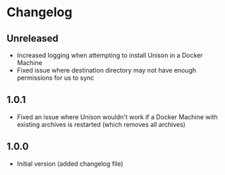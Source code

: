 # Changelog

## Unreleased

* Increased logging when attempting to install Unison in a Docker Machine
* Fixed issue where destination directory may not have enough permissions for us to sync

## 1.0.1

* Fixed an issue where Unison wouldn't work if a Docker Machine with existing archives is restarted (which removes all archives)

## 1.0.0

* Initial version (added changelog file)

